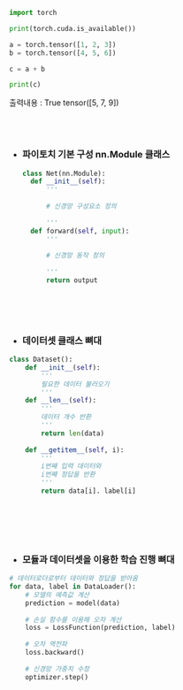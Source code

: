 ```python
import torch

print(torch.cuda.is_available())

a = torch.tensor([1, 2, 3])
b = torch.tensor([4, 5, 6])

c = a + b

print(c)
```
출력내용 : 
True
tensor([5, 7, 9])

<br><br>

* ### 파이토치 기본 구성 nn.Module 클래스
  ```python
  class Net(nn.Module):
    def __init__(self):
        '''
        
        # 신경망 구성요소 정의
        
        '''
    def forward(self, input):
        '''
        
        # 신경망 동작 정의
        
        '''
        return output
  ```
  
  <br><br><br>
* ### 데이터셋 클래스 뼈대
```python
class Dataset():
    def __init__(self):
        '''
        필요한 데이터 불러오기
        '''
    def __len__(self):
        '''
        데이터 개수 반환
        '''
        return len(data)
    
    def __getitem__(self, i):
        '''
        i번째 입력 데이터와
        i번째 정답을 반환
        '''
        return data[i]. label[i]
        
```

  <br><br><br>
* ### 모듈과 데이터셋을 이용한 학습 진행 뼈대

```python
# 데이터로더로부터 데이터와 정답을 받아옴
for data, label in DataLoader():
    # 모델의 예측값 계산
    prediction = model(data)
    
    # 손실 함수를 이용해 오차 계산
    loss = LossFunction(prediction, label)
    
    # 오차 역전파
    loss.backward()
    
    # 신경망 가중치 수정
    optimizer.step()
```